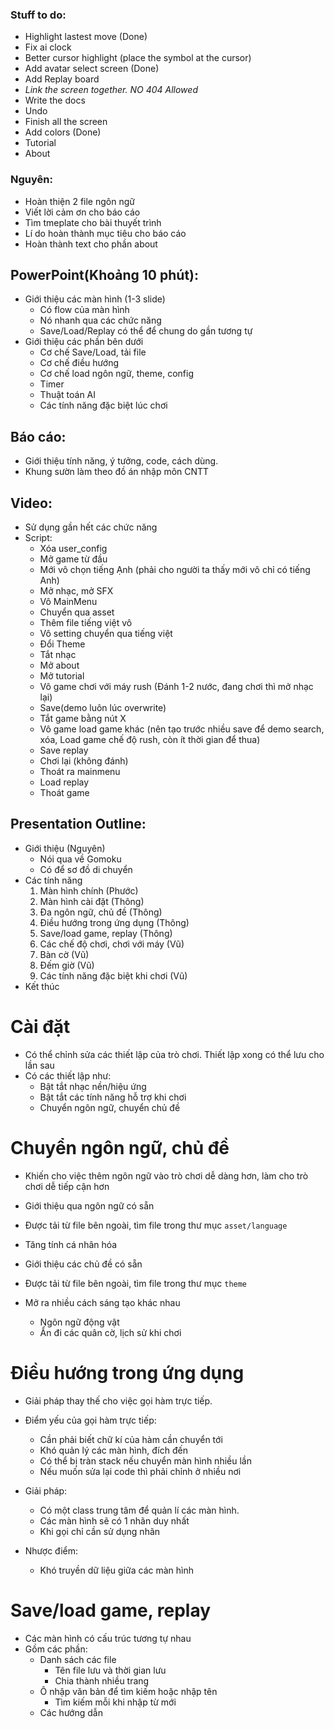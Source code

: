 ### Stuff to do:

- Highlight lastest move (Done)
- Fix ai clock
- Better cursor highlight (place the symbol at the cursor)
- Add avatar select screen (Done)
- Add Replay board
- _Link the screen together. NO 404 Allowed_
- Write the docs
- Undo
- Finish all the screen
- Add colors (Done)
- Tutorial
- About

### Nguyên:

- Hoàn thiện 2 file ngôn ngữ
- Viết lời cảm ơn cho báo cáo
- Tìm tmeplate cho bài thuyết trình
- Lí do hoàn thành mục tiêu cho báo cáo
- Hoàn thành text cho phần about

## PowerPoint(Khoảng 10 phút):

- Giới thiệu các màn hình (1-3 slide)
  - Có flow của màn hình
  - Nó nhanh qua các chức năng
  - Save/Load/Replay có thể để chung do gần tương tự
- Giới thiệu các phần bên dưới
  - Cơ chế Save/Load, tải file
  - Cơ chế điều hướng
  - Cơ chế load ngôn ngữ, theme, config
  - Timer
  - Thuật toán AI
  - Các tính năng đặc biệt lúc chơi

## Báo cáo:

- Giới thiệu tính năng, ý tưởng, code, cách dùng.
- Khung sườn làm theo đồ án nhập môn CNTT

## Video:

- Sử dụng gần hết các chức năng
- Script:
  - Xóa user_config
  - Mở game từ đầu
  - Mới vô chọn tiếng Ạnh (phải cho người ta thấy mới vô chỉ có tiếng Anh)
  - Mở nhạc, mở SFX
  - Vô MainMenu
  - Chuyển qua asset
  - Thêm file tiếng việt vô
  - Vô setting chuyển qua tiếng việt
  - Đổi Theme
  - Tắt nhạc
  - Mở about
  - Mở tutorial
  - Vô game chơi với máy rush (Đánh 1-2 nước, đang chơi thì mở nhạc lại)
  - Save(demo luôn lúc overwrite)
  - Tắt game bằng nút X
  - Vô game load game khác (nên tạo trước nhiều save để demo search, xóa, Load game chế độ rush, còn ít thời gian để thua)
  - Save replay
  - Chơi lại (không đánh)
  - Thoát ra mainmenu
  - Load replay
  - Thoát game

## Presentation Outline:

- Giới thiệu (Nguyên)
  - Nói qua về Gomoku
  - Có để sơ đồ di chuyển
- Các tính năng
  1. Màn hình chính (Phước)
  1. Màn hình cài đặt (Thông)
  1. Đa ngôn ngữ, chủ đề (Thông)
  1. Điều hướng trong ứng dụng (Thông)
  1. Save/load game, replay (Thông)
  1. Các chế độ chơi, chơi với máy (Vũ)
  1. Bàn cờ (Vũ)
  1. Đếm giờ (Vũ)
  1. Các tính năng đặc biệt khi chơi (Vũ)
- Kết thúc

# Cài đặt

- Có thể chỉnh sửa các thiết lập của trò chơi. Thiết lập xong có thể lưu cho lần sau
- Có các thiết lập như:
  - Bật tắt nhạc nền/hiệu ứng
  - Bật tắt các tính năng hỗ trợ khi chơi
  - Chuyển ngôn ngữ, chuyển chủ đề

# Chuyển ngôn ngữ, chủ đề

- Khiến cho việc thêm ngôn ngữ vào trò chơi dễ dàng hơn, làm cho trò chơi dễ tiếp cận hơn
- Giới thiệu qua ngôn ngữ có sẵn
- Được tải từ file bên ngoài, tìm file trong thư mục `asset/language`

- Tăng tính cá nhân hóa
- Giới thiệu các chủ đề có sẵn
- Được tải từ file bên ngoài, tìm file trong thư mục `theme`

- Mở ra nhiều cách sáng tạo khác nhau
  - Ngôn ngữ động vật
  - Ẩn đi các quân cờ, lịch sử khi chơi

# Điều hướng trong ứng dụng

- Giải pháp thay thế cho việc gọi hàm trực tiếp.
- Điểm yếu của gọi hàm trực tiếp:

  - Cần phải biết chữ kí của hàm cần chuyển tới
  - Khó quản lý các màn hình, đích đến
  - Có thể bị tràn stack nếu chuyển màn hình nhiều lần
  - Nếu muốn sửa lại code thì phải chỉnh ở nhiều nơi

- Giải pháp:
  - Có một class trung tâm để quản lí các màn hình.
  - Các màn hình sẽ có 1 nhãn duy nhất
  - Khi gọi chỉ cần sử dụng nhãn
- Nhược điểm:
  - Khó truyền dữ liệu giữa các màn hình

# Save/load game, replay

- Các màn hình có cấu trúc tương tự nhau
- Gồm các phần:
  - Danh sách các file
    - Tên file lưu và thời gian lưu
    - Chia thành nhiều trang
  - Ô nhập văn bản để tìm kiếm hoặc nhập tên
    - Tìm kiếm mỗi khi nhập từ mới
  - Các hướng dẫn
